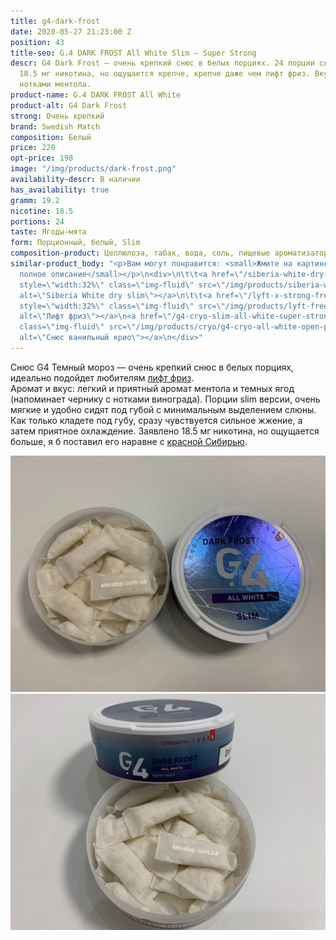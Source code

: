```yaml
---
title: g4-dark-frost
date: 2020-05-27 21:23:00 Z
position: 43
title-seo: G.4 DARK FROST All White Slim — Super Strong
descr: G4 Dark Frost — очень крепкий снюс в белых порциях. 24 порции слим, с крепостью
  18.5 мг никотина, но ощущается крепче, крепче даже чем лифт фриз. Вкус черники с
  нотками ментола.
product-name: G.4 DARK FROST All White
product-alt: G4 Dark Frost
strong: Очень крепкий
brand: Swedish Match
composition: Белый
price: 220
opt-price: 198
image: "/img/products/dark-frost.png"
availability-descr: В наличии
has_availability: true
gramm: 19.2
nicotine: 18.5
portions: 24
taste: Ягоды-мята
form: Порционный, белый, Slim
composition-product: Целлюлоза, табак, вода, соль, пищевые ароматизаторы
similar-product_body: "<p>Вам могут понравится: <small>Жмите на картинки и читайте
  полное описание</small></p>\n<div>\n\t\t<a href=\"/siberia-white-dry-slim\"><img
  style=\"width:32%\" class=\"img-fluid\" src=\"/img/products/siberia-white-dry-slim/siberia-open-and-cryo.jpg\"
  alt=\"Siberia White dry slim\"></a>\n\t\t<a href=\"/lyft-x-strong-freeze-slim-white\"><img
  style=\"width:32%\" class=\"img-fluid\" src=\"/img/products/lyft-freeze/lyft-freeze-open.jpg\"
  alt=\"Лифт фриз\"></a>\n<a href=\"/g4-cryo-slim-all-white-super-strong\"><img style=\"width:32%\"
  class=\"img-fluid\" src=\"/img/products/cryo/g4-cryo-all-white-open-portion.jpg\"
  alt=\"Снюс ванильный крио\"></a>\n</div>"
---
```


Снюс G4 Темный мороз — очень крепкий снюс в белых порциях, идеально подойдет любителям [лифт фриз](/lyft-x-strong-freeze-slim-white).<br>
Аромат и вкус: легкий и приятный аромат ментола и темных ягод (напоминает чернику с нотками винограда). Порции slim версии, очень мягкие и удобно сидят под губой с минимальным выделением слюны.<br>
Как только кладете под губу, сразу чувствуется сильное жжение, а затем приятное охлаждение. Заявлено 18.5 мг никотина, но ощущается больше, я б поставил его наравне с [красной Сибирью](/siberia-white-dry-slim).
<div class="popup-gallery d-flex mb-2">
	<a class="mr-2" href="/img/products/deep/deep-dark-frost-open-all.jpg" title="G.4 DARK FROST крепче чем <a href='/lyft-x-strong-freeze-slim-white'>Lyft Freeze</a>"><img class="img-fluid" src="/img/products/deep/deep-dark-frost-open-all.jpg" alt="g4 dark frost snus"></a>
	<a href="/img/products/deep/deep-dark-frost-open.jpg" title="G.4 DARK FROST с мятно-ягодным вкусом"><img class="img-fluid" src="/img/products/deep/deep-dark-frost-open.jpg" alt="Снюс g4 Темный мороз"></a>
</div>